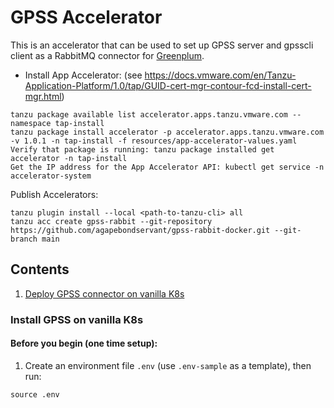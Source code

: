 # GPSS Accelerator

This is an accelerator that can be used to set up GPSS server and gpsscli client as a RabbitMQ connector for [Greenplum](https://docs.vmware.com/en/VMware-Tanzu-Greenplum-Streaming-Server/1.9/greenplum-streaming-server/GUID-rabbitmq-loading.html).

* Install App Accelerator: (see https://docs.vmware.com/en/Tanzu-Application-Platform/1.0/tap/GUID-cert-mgr-contour-fcd-install-cert-mgr.html)
```
tanzu package available list accelerator.apps.tanzu.vmware.com --namespace tap-install
tanzu package install accelerator -p accelerator.apps.tanzu.vmware.com -v 1.0.1 -n tap-install -f resources/app-accelerator-values.yaml
Verify that package is running: tanzu package installed get accelerator -n tap-install
Get the IP address for the App Accelerator API: kubectl get service -n accelerator-system
```

Publish Accelerators:
```
tanzu plugin install --local <path-to-tanzu-cli> all
tanzu acc create gpss-rabbit --git-repository https://github.com/agapebondservant/gpss-rabbit-docker.git --git-branch main
```

## Contents
1. [Deploy GPSS connector on vanilla K8s](#k8s)

### Install GPSS on vanilla K8s<a name="k8s"/>

#### Before you begin (one time setup):
1. Create an environment file `.env` (use `.env-sample` as a template), then run:
```
source .env
```
